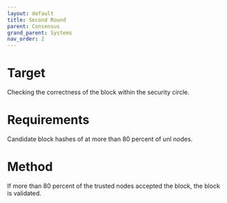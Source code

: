 ```yaml
---
layout: default
title: Second Round
parent: Consensus
grand_parent: Systems
nav_order: 2
---
```


# Target
Checking the correctness of the block within the security circle.

# Requirements
Candidate block hashes of at more than 80 percent of unl nodes.

# Method
If more than 80 percent of the trusted nodes accepted the block, the block is validated.
